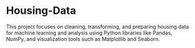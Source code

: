 # Housing-Data
This project focuses on cleaning, transforming, and preparing housing data for machine learning and analysis using Python libraries like Pandas, NumPy, and visualization tools such as Matplotlib and Seaborn.

